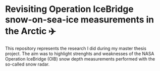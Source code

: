 # Revisiting Operation IceBridge snow-on-sea-ice measurements in the Arctic ✈️

This repository represents the research I did during my master thesis project. The aim was to highlight strenghts and weaknesses of the NASA Operation IceBridge (OIB) snow depth measurements performed with the so-called snow radar. 